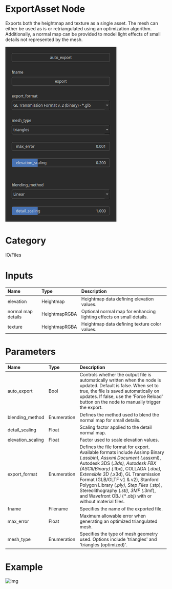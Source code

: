
ExportAsset Node
================


Exports both the heightmap and texture as a single asset. The mesh can either be used as is or retriangulated using an optimization algorithm. Additionally, a normal map can be provided to model light effects of small details not represented by the mesh.



![img](../../images/nodes/ExportAsset_settings.png)


# Category


IO/Files
# Inputs

|Name|Type|Description|
| :--- | :--- | :--- |
|elevation|Heightmap|Heightmap data defining elevation values.|
|normal map details|HeightmapRGBA|Optional normal map for enhancing lighting effects on small details.|
|texture|HeightmapRGBA|Heightmap data defining texture color values.|

# Parameters

|Name|Type|Description|
| :--- | :--- | :--- |
|auto_export|Bool|Controls whether the output file is automatically written when the node is updated. Default is false. When set to true, the file is saved automatically on updates. If false, use the 'Force Reload' button on the node to manually trigger the export.|
|blending_method|Enumeration|Defines the method used to blend the normal map for small details.|
|detail_scaling|Float|Scaling factor applied to the detail normal map.|
|elevation_scaling|Float|Factor used to scale elevation values.|
|export_format|Enumeration|Defines the file format for export. Available formats include Assimp Binary (*.assbin), Assxml Document (*.assxml), Autodesk 3DS (*.3ds), Autodesk FBX (ASCII/Binary) (*.fbx), COLLADA (*.dae), Extensible 3D (*.x3d), GL Transmission Format (GLB/GLTF v1 & v2), Stanford Polygon Library (*.ply), Step Files (*.stp), Stereolithography (*.stl), 3MF (*.3mf), and Wavefront OBJ (*.obj) with or without material files.|
|fname|Filename|Specifies the name of the exported file.|
|max_error|Float|Maximum allowable error when generating an optimized triangulated mesh.|
|mesh_type|Enumeration|Specifies the type of mesh geometry used. Options include 'triangles' and 'triangles (optimized)'.|

# Example


![img](../../images/nodes/ExportAsset.png)


